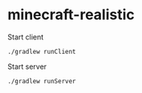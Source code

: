 # minecraft-realistic

Start client

    ./gradlew runClient

Start server

    ./gradlew runServer

